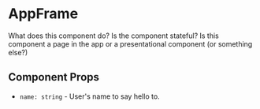 # AppFrame

What does this component do?
Is the component stateful?
Is this component a page in the app or a presentational component (or something else?)

## Component Props

- `name: string` - User's name to say hello to.
